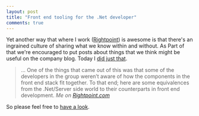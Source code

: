 ```yaml
---
layout: post
title: "Front end tooling for the .Net developer"
comments: true
---
```

Yet another way that where I work ([Rightpoint](http://www.rightpoint.com)) is awesome is that there's an ingrained culture of sharing what we know within and without. As Part of that we're encouraged to put posts about things that we think might be useful on the company blog. Today I [did just that](http://community.rightpoint.com/blogs/viewpoint/archive/2015/04/06/front-end-tooling-for-the-net-developer.aspx).

<blockquote>
	... One of the things that came out of this was that some of the developers in the group weren’t aware of how the components in the front end stack fit together. To that end; here are some equivalences from the .Net/Server side world to their counterparts in front end development.
	<cite>Me on <a href="http://community.rightpoint.com/blogs/viewpoint/archive/2015/04/06/front-end-tooling-for-the-net-developer.aspx">Rightpoint.com</a></cite>
</blockquote>

So please feel free to [have a look](http://community.rightpoint.com/blogs/viewpoint/archive/2015/04/06/front-end-tooling-for-the-net-developer.aspx).